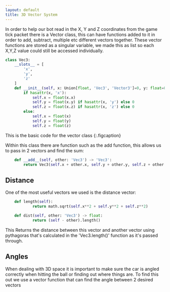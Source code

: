```yaml
---
layout: default
title: 3D Vector System
---
```


In order to help our bot read in the X, Y and Z coordinates from the game tick packet there is a Vector class, this can have functions added
to it in order to add, subtract, multiple etc different vectors together.
These vector functions are stored as a singular variable, we made this as list so each X,Y,Z value could still be accessed individually.

~~~python
class Vec3:
    __slots__ = [
        'x',
        'y',
        'z'
    ]
    def __init__(self, x: Union[float, 'Vec3', 'Vector3']=0, y: float=0, z: float=0):
        if hasattr(x, 'x'):
            self.x = float(x.x)
            self.y = float(x.y) if hasattr(x, 'y') else 0
            self.z = float(x.z) if hasattr(x, 'z') else 0
        else:
            self.x = float(x)
            self.y = float(y)
            self.z = float(z)
~~~

This is the basic code for the vector class
{:.figcaption}

Within this class there are function such as the add function, this allows us to pass in 2 vectors and find the sum:

~~~python
    def __add__(self, other: 'Vec3') -> 'Vec3':
        return Vec3(self.x + other.x, self.y + other.y, self.z + other.z)
~~~

## Distance
One of the most useful vectors we used is the distance vector:

~~~python
    def length(self):
            return math.sqrt(self.x**2 + self.y**2 + self.z**2)

    def dist(self, other: 'Vec3') -> float:
            return (self - other).length()
~~~

This Returns the distance between this vector and another vector using pythagoras that's calculated in the 'Vec3.length()' function as it's passed through.

## Angles

When dealing with 3D space it is important to make sure the car is angled correctly when hitting the ball or finding out where things are. To find this out we use a vector function that can find the angle between 2 desired vectors
